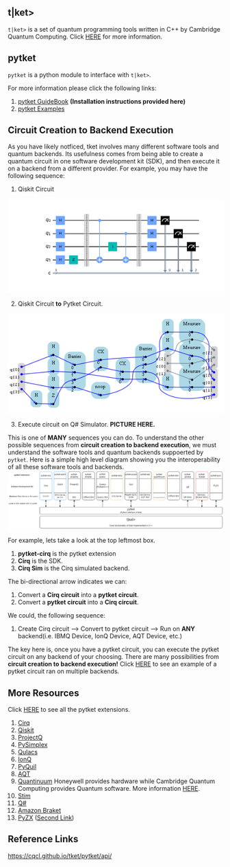 ## t|ket> 

`t|ket>` is a set of quantum programming tools written in C++ by Cambridge Quantum Computing. Click [HERE](https://github.com/CQCL/tket) for more information.


## pytket
`pytket` is a python module to interface with `t|ket>`.

For more information please click the following links:
1. [pytket GuideBook](https://cqcl.github.io/tket/pytket/api/index.html) **(Installation instructions provided here)**
2. [pytket Examples](https://github.com/CQCL/pytket/tree/main/examples)

## Circuit Creation to Backend Execution
As you have likely notficed, tket involves many different software tools and quantum backends. Its usefulness comes from being able to create a quantum circuit in one software development kit (SDK), and then execute it on a backend from a different provider. For example, you may have the following sequence:

1. Qiskit Circuit

![alt text](images/B-V_untranspiled.png)

2. Qiskit Circuit **to** Pytket Circuit.

![alt text](images/pytket_B-V_untranspiled.png) 

3. Execute circuit on Q# Simulator. **PICTURE HERE.**

This is one of **MANY** sequences you can do. To understand the other possible sequences from **circuit creation to backend execution**, we must understand the software tools and quantum backends suppoerted by `pytket`. Here is a simple high level diagram showing you the interoperability of all these software tools and backends. 
![alt text](images/tket_compilation_interoperability_cropped.png)

For example, lets take a look at the top leftmost box. 
1. **pytket-cirq** is the pytket extension
2. **Cirq** is the SDK.
3. **Cirq Sim** is the Cirq simulated backend. 

The bi-directional arrow indicates we can:
1. Convert a **Cirq circuit** into a **pytket circuit**.
2. Convert a **pytket circuit** into a **Cirq circuit**. 

We could, the following sequence: 
1. Create Cirq circuit --> Convert to pytket circuit --> Run on **ANY** backend(i.e. IBMQ Device, IonQ Device, AQT Device, etc.)

The key here is, once you have a pytket circuit, you can execute the pytket circuit on any backend of your choosing. There are many possibilities from **circuit creation to backend execution!** Click [HERE](https://github.com/CQCL/pytket/blob/main/examples/backends_example.ipynb) to see an example of a pytket circuit ran on multiple backends.

## More Resources
Click [HERE](https://cqcl.github.io/pytket-extensions/api/index.html#http://) to see all the pytket extensions.
1. [Cirq](https://quantumai.google/cirq)
2. [Qiskit](https://qiskit.org/)
3. [ProjectQ](https://projectq.ch/)
4. [PySimplex](https://github.com/Pakniat/PySimplex)
5. [Qulacs](https://github.com/qulacs/qulacs)
6. [IonQ](https://docs.ionq.com/#section/Introduction)
7. [PyQuil](https://pyquil-docs.rigetti.com/en/stable/)
8. [AQT](https://www.aqt.eu/)
9. [Quantinuum](https://github.com/CQCL) Honeywell provides hardware while Cambridge Quantum Computing provides Quantum software. More information [HERE](https://www.honeywell.com/us/en/news/2021/11/things-to-know-about-quantinuum).
10. [Stim](https://github.com/quantumlib/Stim)
11. [Q#](https://docs.microsoft.com/en-us/azure/quantum/overview-what-is-qsharp-and-qdk)
12. [Amazon Braket](https://docs.aws.amazon.com/braket/latest/developerguide/braket-devices.html)
13. [PyZX](http://zxcalculus.com/intro.html) ([Second Link](https://pyzx.readthedocs.io/en/latest/
))

## Reference Links

<https://cqcl.github.io/tket/pytket/api/>
